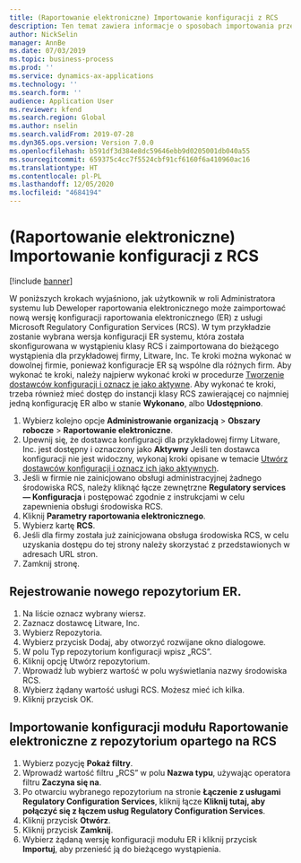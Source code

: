 ```yaml
---
title: (Raportowanie elektroniczne) Importowanie konfiguracji z RCS
description: Ten temat zawiera informacje o sposobach importowania przez użytkownika nowej wersji konfiguracji ER ze RCS.
author: NickSelin
manager: AnnBe
ms.date: 07/03/2019
ms.topic: business-process
ms.prod: ''
ms.service: dynamics-ax-applications
ms.technology: ''
ms.search.form: ''
audience: Application User
ms.reviewer: kfend
ms.search.region: Global
ms.author: nselin
ms.search.validFrom: 2019-07-28
ms.dyn365.ops.version: Version 7.0.0
ms.openlocfilehash: b591df3d384e8dc59646ebb9d0205001db040a55
ms.sourcegitcommit: 659375c4cc7f5524cbf91cf6160f6a410960ac16
ms.translationtype: HT
ms.contentlocale: pl-PL
ms.lasthandoff: 12/05/2020
ms.locfileid: "4684194"
---
```

# <a name="er-import-configurations-from-rcs"></a>(Raportowanie elektroniczne) Importowanie konfiguracji z RCS

[!include [banner](../../includes/banner.md)]

W poniższych krokach wyjaśniono, jak użytkownik w roli Administratora systemu lub Deweloper raportowania elektronicznego może zaimportować nową wersję konfiguracji raportowania elektronicznego (ER) z usługi Microsoft Regulatory Configuration Services (RCS). W tym przykładzie zostanie wybrana wersja konfiguracji ER systemu, która została skonfigurowana w wystąpieniu klasy RCS i zaimportowana do bieżącego wystąpienia dla przykładowej firmy, Litware, Inc. Te kroki można wykonać w dowolnej firmie, ponieważ konfiguracje ER są wspólne dla różnych firm. Aby wykonać te kroki, należy najpierw wykonać kroki w procedurze [Tworzenie dostawców konfiguracji i oznacz je jako aktywne](er-configuration-provider-mark-it-active-2016-11.md). Aby wykonać te kroki, trzeba również mieć dostęp do instancji klasy RCS zawierającej co najmniej jedną konfigurację ER albo w stanie **Wykonano**, albo **Udostępniono**.

1. Wybierz kolejno opcje **Administrowanie organizacją** > **Obszary robocze** > **Raportowanie elektroniczne**. 
2. Upewnij się, że dostawca konfiguracji dla przykładowej firmy Litware, Inc. jest dostępny i oznaczony jako **Aktywny** Jeśli ten dostawca konfiguracji nie jest widoczny, wykonaj kroki opisane w temacie [Utwórz dostawców konfiguracji i oznacz ich jako aktywnych](er-configuration-provider-mark-it-active-2016-11.md). 
3. Jeśli w firmie nie zainicjowano obsługi administracyjnej żadnego środowiska RCS, należy kliknąć łącze zewnętrzne **Regulatory services — Konfiguracja** i postępować zgodnie z instrukcjami w celu zapewnienia obsługi środowiska RCS. 
4. Kliknij **Parametry raportowania elektronicznego**. 
5. Wybierz kartę **RCS**. 
6. Jeśli dla firmy została już zainicjowana obsługa środowiska RCS, w celu uzyskania dostępu do tej strony należy skorzystać z przedstawionych w adresach URL stron. 
7. Zamknij stronę. 

## <a name="register-a-new-er-repository"></a>Rejestrowanie nowego repozytorium ER. 
1. Na liście oznacz wybrany wiersz. 
2. Zaznacz dostawcę Litware, Inc. 
3. Wybierz Repozytoria. 
4. Wybierz przycisk Dodaj, aby otworzyć rozwijane okno dialogowe. 
5. W polu Typ repozytorium konfiguracji wpisz „RCS”. 
6. Kliknij opcję Utwórz repozytorium. 
7. Wprowadź lub wybierz wartość w polu wyświetlania nazwy środowiska RCS. 
8. Wybierz żądany wartość usługi RCS. Możesz mieć ich kilka. 
9. Kliknij przycisk OK. 

## <a name="import-er-configurations-from-rcs-based-repository"></a>Importowanie konfiguracji modułu Raportowanie elektroniczne z repozytorium opartego na RCS
1. Wybierz pozycję **Pokaż filtry**. 
2. Wprowadź wartość filtru „RCS” w polu **Nazwa typu**, używając operatora filtru **Zaczyna się na**. 
3. Po otwarciu wybranego repozytorium na stronie **Łączenie z usługami Regulatory Configuration Services**, kliknij łącze **Kliknij tutaj, aby połączyć się z łączem usług Regulatory Configuration Services**. 
4. Kliknij przycisk **Otwórz**. 
5. Kliknij przycisk **Zamknij**. 
6. Wybierz żądaną wersję konfiguracji modułu ER i kliknij przycisk **Importuj**, aby przenieść ją do bieżącego wystąpienia.

